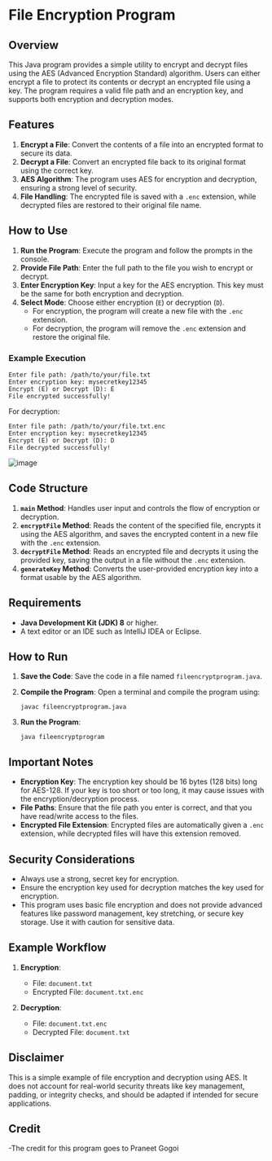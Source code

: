 # File Encryption Program

## Overview

This Java program provides a simple utility to encrypt and decrypt files using the AES (Advanced Encryption Standard) algorithm. Users can either encrypt a file to protect its contents or decrypt an encrypted file using a key. The program requires a valid file path and an encryption key, and supports both encryption and decryption modes.

## Features

1. **Encrypt a File**: Convert the contents of a file into an encrypted format to secure its data.
2. **Decrypt a File**: Convert an encrypted file back to its original format using the correct key.
3. **AES Algorithm**: The program uses AES for encryption and decryption, ensuring a strong level of security.
4. **File Handling**: The encrypted file is saved with a `.enc` extension, while decrypted files are restored to their original file name.

## How to Use

1. **Run the Program**: Execute the program and follow the prompts in the console.
2. **Provide File Path**: Enter the full path to the file you wish to encrypt or decrypt.
3. **Enter Encryption Key**: Input a key for the AES encryption. This key must be the same for both encryption and decryption.
4. **Select Mode**: Choose either encryption (`E`) or decryption (`D`).
   - For encryption, the program will create a new file with the `.enc` extension.
   - For decryption, the program will remove the `.enc` extension and restore the original file.

### Example Execution

```
Enter file path: /path/to/your/file.txt
Enter encryption key: mysecretkey12345
Encrypt (E) or Decrypt (D): E
File encrypted successfully!
```

For decryption:

```
Enter file path: /path/to/your/file.txt.enc
Enter encryption key: mysecretkey12345
Encrypt (E) or Decrypt (D): D
File decrypted successfully!
```

![image](https://github.com/user-attachments/assets/485b312d-cac3-466a-9530-611c65b0ba1a)

## Code Structure

1. **`main` Method**: Handles user input and controls the flow of encryption or decryption.
2. **`encryptFile` Method**: Reads the content of the specified file, encrypts it using the AES algorithm, and saves the encrypted content in a new file with the `.enc` extension.
3. **`decryptFile` Method**: Reads an encrypted file and decrypts it using the provided key, saving the output in a file without the `.enc` extension.
4. **`generateKey` Method**: Converts the user-provided encryption key into a format usable by the AES algorithm.

## Requirements

- **Java Development Kit (JDK) 8** or higher.
- A text editor or an IDE such as IntelliJ IDEA or Eclipse.

## How to Run

1. **Save the Code**: Save the code in a file named `fileencryptprogram.java`.
2. **Compile the Program**: Open a terminal and compile the program using:

    ```
    javac fileencryptprogram.java
    ```

3. **Run the Program**:

    ```
    java fileencryptprogram
    ```

## Important Notes

- **Encryption Key**: The encryption key should be 16 bytes (128 bits) long for AES-128. If your key is too short or too long, it may cause issues with the encryption/decryption process.
- **File Paths**: Ensure that the file path you enter is correct, and that you have read/write access to the files.
- **Encrypted File Extension**: Encrypted files are automatically given a `.enc` extension, while decrypted files will have this extension removed.

## Security Considerations

- Always use a strong, secret key for encryption.
- Ensure the encryption key used for decryption matches the key used for encryption.
- This program uses basic file encryption and does not provide advanced features like password management, key stretching, or secure key storage. Use it with caution for sensitive data.

## Example Workflow

1. **Encryption**:
    - File: `document.txt`
    - Encrypted File: `document.txt.enc`
  
2. **Decryption**:
    - File: `document.txt.enc`
    - Decrypted File: `document.txt`

## Disclaimer

This is a simple example of file encryption and decryption using AES. It does not account for real-world security threats like key management, padding, or integrity checks, and should be adapted if intended for secure applications.

## Credit
-The credit for this program goes to Praneet Gogoi
